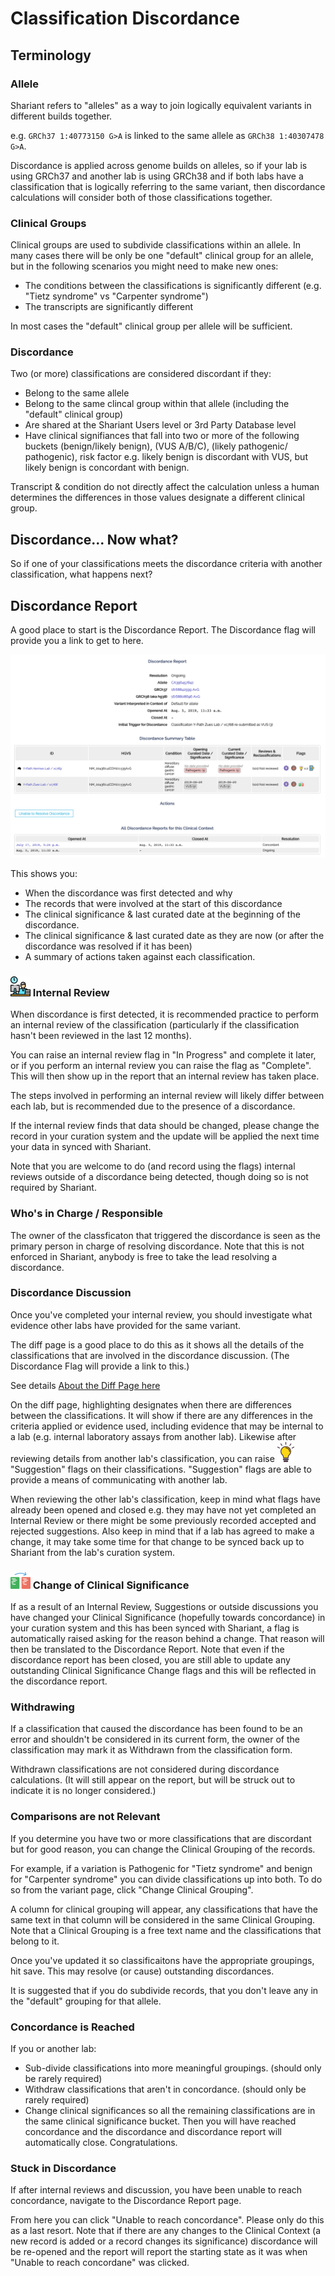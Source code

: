 # Classification Discordance

## Terminology

### Allele
Shariant refers to "alleles" as a way to join logically equivalent variants in different builds together.

e.g. `GRCh37 1:40773150 G>A` is linked to the same allele as `GRCh38 1:40307478 G>A`.

Discordance is applied across genome builds on alleles, so if your lab is using GRCh37 and another lab is using GRCh38 and if both labs have a classification that is logically referring to the same variant, then discordance calculations will consider both of those classifications together.

### Clinical Groups
Clinical groups are used to subdivide classifications within an allele. In many cases there will be only be one "default" clinical group for an allele, but in the following scenarios you might need to make new ones:
* The conditions between the classifications is significantly different (e.g. "Tietz syndrome" vs "Carpenter syndrome")
* The transcripts are significantly different

In most cases the "default" clinical group per allele will be sufficient.

### Discordance
Two (or more) classifications are considered discordant if they:
* Belong to the same allele
* Belong to the same clincal group within that allele (including the "default" clinical group)
* Are shared at the Shariant Users level or 3rd Party Database level
* Have clinical signifiances that fall into two or more of the following buckets (benign/likely benign), (VUS A/B/C), (likely pathogenic/ pathogenic), risk factor e.g. likely benign is discordant with VUS, but likely benign is concordant with benign.

Transcript & condition do not directly affect the calculation unless a human determines the differences in those values designate a different clinical group.

## Discordance... Now what?

So if one of your classifications meets the discordance criteria with another classification, what happens next?

## Discordance Report

A good place to start is the Discordance Report. The Discordance flag will provide you a link to get to here.

![](images/discordance_report.png)

This shows you:
* When the discordance was first detected and why
* The records that were involved at the start of this discordance
* The clinical significance & last curated date at the beginning of the discordance.
* The clinical significance & last curated date as they are now (or after the discordance was resolved if it has been)
* A summary of actions taken against each classification.

### ![](images/work.png) Internal Review

When discordance is first detected, it is recommended practice to perform an internal review of the classification (particularly if the classification hasn't been reviewed in the last 12 months).

You can raise an internal review flag in "In Progress" and complete it later, or if you perform an internal review you can raise the flag as "Complete".
This will then show up in the report that an internal review has taken place.

The steps involved in performing an internal review will likely differ between each lab, but is recommended  due to the presence of a discordance.

If the internal review finds that data should be changed, please change the record in your curation system and the update will be applied the next time your data in synced with Shariant.

Note that you are welcome to do (and record using the flags) internal reviews outside of a discordance being detected, though doing so is not required by Shariant.

### Who's in Charge / Responsible

The owner of the classficaton that triggered the discordance is seen as the primary person in charge of resolving discordance. Note that this is not enforced in Shariant, anybody is free to take the lead resolving a discordance.

### Discordance Discussion

Once you've completed your internal review, you should investigate what evidence other labs have provided for the same variant.

The diff page is a good place to do this as it shows all the details of the classifications that are involved in the discordance discussion. (The Discordance Flag will provide a link to this.)

See details [About the Diff Page here](classification_diffs)

On the diff page, highlighting designates when there are differences between the classifications. It will show if there are any differences in the criteria applied or evidence used, including evidence that may be internal to a lab (e.g. internal laboratory assays from another lab). Likewise after reviewing details from another lab's classification, you can raise ![](images/lightbulb.png) "Suggestion" flags on their classifications. "Suggestion" flags are able to provide a means of communicating with another lab.

When reviewing the other lab's classification, keep in mind what flags have already been opened and closed e.g. they may have not yet completed an Internal Review or there might be some previously recorded accepted and rejected suggestions.
Also keep in mind that if a lab has agreed to make a change, it may take some time for that change to be synced back up to Shariant from the lab's curation system.

### ![](images/exchange.png) Change of Clinical Significance

If as a result of an Internal Review, Suggestions or outside discussions you have changed your Clinical Significance (hopefully towards concordance) in your curation system and this has been synced with Shariant, a flag is automatically raised asking for the reason behind a change. That reason will then be translated to the Discordance Report.
Note that even if the discordance report has been closed, you are still able to update any outstanding Clinical Significance Change flags and this will be reflected in the discordance report.

### Withdrawing

If a classification that caused the discordance has been found to be an error and shouldn't be considered in its current form, the owner of the classification may mark it as Withdrawn from the classification form.

Withdrawn classifications are not considered during discordance calculations.
(It will still appear on the report, but will be struck out to indicate it is no longer considered.)

### Comparisons are not Relevant

If you determine you have two or more classifications that are discordant but for good reason, you can change the Clinical Grouping of the records.

For example, if a variation is Pathogenic for "Tietz syndrome" and benign for "Carpenter syndrome" you can divide classifications up into both.
To do so from the variant page, click "Change Clinical Grouping".

A column for clinical grouping will appear, any classifications that have the same text in that column will be considered in the same Clinical Grouping. Note that a Clinical Grouping is a free text name and the classifications that belong to it.

Once you've updated it so classificaitons have the appropriate groupings, hit save. This may resolve (or cause) outstanding discordances.

It is suggested that if you do subdivide records, that you don't leave any in the "default" grouping for that allele.

### Concordance is Reached

If you or another lab:
* Sub-divide classifications into more meaningful groupings. (should only be rarely required)
* Withdraw classifications that aren't in concordance. (should only be rarely required)
* Change clinical significances so all the remaining classifications are in the same clinical significance bucket.
Then you will have reached concordance and the discordance and discordance report will automatically close. Congratulations.

### Stuck in Discordance

If after internal reviews and discussion, you have been unable to reach concordance, navigate to the Discordance Report page.

From here you can click "Unable to reach concordance".
Please only do this as a last resort. Note that if there are any changes to the Clinical Context (a new record is added or a record changes its significance) discordance will be re-opened and the report will report the starting state as it was when "Unable to reach concordane" was clicked.
